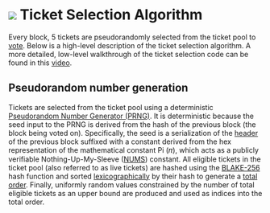# <img class="dcr-icon" src="/img/dcr-icons/QuestionTicket.svg" /> Ticket Selection Algorithm

Every block, 5 tickets are pseudorandomly selected from the ticket pool to [vote](../proof-of-stake/overview.md). Below is a high-level description of the ticket selection algorithm. A more detailed, low-level walkthrough of the ticket selection code can be found in this [video](https://www.youtube.com/watch?v=eysGWVhDFWY).

## Pseudorandom number generation

Tickets are selected from the ticket pool using a deterministic [Pseudorandom Number Generator (PRNG)](https://en.wikipedia.org/wiki/Pseudorandom_number_generator). It is deterministic because the seed input to the PRNG is derived from the hash of the previous block (the block being voted on). Specifically, the seed is a serialization of the [header](../advanced/block-header-specifications.md) of the previous block suffixed with a constant derived from the hex representation of the mathematical constant Pi (𝜋), which acts as a publicly verifiable Nothing-Up-My-Sleeve ([NUMS](https://en.wikipedia.org/wiki/Nothing-up-my-sleeve_number)) constant. All eligible tickets in the ticket pool (also referred to as live tickets) are hashed using the [BLAKE-256](blake-256-hash-function.md) hash function and sorted [lexicographically](https://en.wikipedia.org/wiki/Lexicographical_order) by their hash to generate a [total order](https://en.wikipedia.org/wiki/Total_order). Finally, uniformly random values constrained by the number of total eligible tickets as an upper bound are produced and used as indices into the total order.

